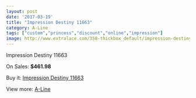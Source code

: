```yaml
---
layout: post
date: '2017-03-19'
title: "Impression Destiny 11663"
category: A-Line
tags: ["custom","princess","discount","online","impression"]
image: http://www.extralace.com/358-thickbox_default/impression-destiny-11663.jpg
---
```

Impression Destiny 11663

On Sales: **$461.98**
<a href="https://www.extralace.com/a-line/172-impression-destiny-11663.html"><amp-img layout="responsive" width="600" height="600" src="//www.extralace.com/358-thickbox_default/impression-destiny-11663.jpg" alt="Impression Destiny 11663 0" /></a>

Buy it: [Impression Destiny 11663](https://www.extralace.com/a-line/172-impression-destiny-11663.html "Impression Destiny 11663")

View more: [A-Line](https://www.extralace.com/2-a-line "A-Line")